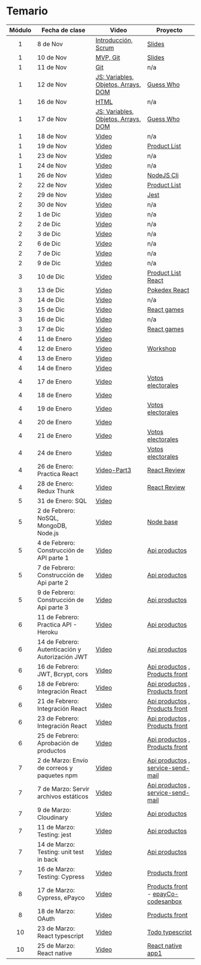 # Temario

| Módulo | Fecha de clase                                  | Video                                                                                                                  | Proyecto                                                                                                     |
| :----: | ----------------------------------------------- | ---------------------------------------------------------------------------------------------------------------------- | ------------------------------------------------------------------------------------------------------------ |
|   1    | 8 de Nov                                        | [Introducción, Scrum](https://drive.google.com/file/d/17TyrV_fmIlXjleq2TPe92oL486xLkz-g/view?usp=sharing)              | [Slides](resources/slides/Scrum.pdf)                                                                         |
|   1    | 10 de Nov                                       | [MVP, Git](https://makeitreal.s3.amazonaws.com/videos/83861016190/2021-11-11/7Dr544Lzc.mp4)                            | [Slides](resources/slides/Git.pdf)                                                                           |
|   1    | 11 de Nov                                       | [Git](https://makeitreal.s3.amazonaws.com/videos/83861016190/2021-11-12/ggvzGJWmW.mp4)                                 | n/a                                                                                                          |
|   1    | 12 de Nov                                       | [JS: Variables, Objetos, Arrays, DOM](https://makeitreal.s3.amazonaws.com/videos/83861016190/2021-11-13/0yatHvseF.mp4) | [Guess Who](projects/guess-who)                                                                              |
|   1    | 16 de Nov                                       | [HTML](https://makeitreal.s3.amazonaws.com/videos/83861016190/2021-11-17/Cj3RKDxEN.mp4)                                | n/a                                                                                                          |
|   1    | 17 de Nov                                       | [JS: Variables, Objetos, Arrays, DOM](https://makeitreal.s3.amazonaws.com/videos/83861016190/2021-11-18/O9KMWUC3I.mp4) | [Guess Who](projects/guess-who)                                                                              |
|   1    | 18 de Nov                                       | [Video](https://makeitreal.s3.amazonaws.com/videos/83861016190/2021-11-19/s85r8EZwG.mp4)                               | n/a                                                                                                          |
|   1    | 19 de Nov                                       | [Video](https://makeitreal.s3.amazonaws.com/videos/83861016190/2021-11-20/QdgSzsvCo.mp4)                               | [Product List](projects/product-list)                                                                        |
|   1    | 23 de Nov                                       | [Video](https://makeitreal.s3.amazonaws.com/videos/83861016190/2021-11-24/NRAWunMKa.mp4)                               | n/a                                                                                                          |
|   1    | 24 de Nov                                       | [Video](https://makeitreal.s3.amazonaws.com/videos/83861016190/2021-11-25/WlYjOJWbi.mp4)                               | n/a                                                                                                          |
|   1    | 26 de Nov                                       | [Video](https://makeitreal.s3.amazonaws.com/videos/83861016190/2021-11-27/Cb6jMNLs2.mp4)                               | [NodeJS Cli](projects/nodejs-cli)                                                                            |
|   2    | 22 de Nov                                       | [Video](https://makeitreal.s3.amazonaws.com/videos/83861016190/2021-11-23/hJIdjBvjB.mp4)                               | [Product List](projects/product-list)                                                                        |
|   2    | 29 de Nov                                       | [Video](https://makeitreal.s3.amazonaws.com/videos/83861016190/2021-11-30/6nmNm6hTM.mp4)                               | [Jest](projects/nodejs-cli/src/__tests__)                                                                    |
|   2    | 30 de Nov                                       | [Video](https://makeitreal.s3.amazonaws.com/videos/83861016190/2021-12-01/0eBu_NpLy.mp4)                               | n/a                                                                                                          |
|   2    | 1 de Dic                                        | [Video](https://makeitreal.s3.amazonaws.com/videos/83861016190/2021-12-02/uh4YKsjka.mp4)                               | n/a                                                                                                          |
|   2    | 2 de Dic                                        | [Video](https://makeitreal.s3.amazonaws.com/videos/83861016190/2021-12-03/HgxmMj9iR.mp4)                               | n/a                                                                                                          |
|   2    | 3 de Dic                                        | [Video](https://makeitreal.s3.amazonaws.com/videos/83861016190/2021-12-04/KvZVGLQXf.mp4)                               | n/a                                                                                                          |
|   2    | 6 de Dic                                        | [Video](https://makeitreal.s3.amazonaws.com/videos/83861016190/2021-12-07/EW2ZuHNUh.mp4)                               | n/a                                                                                                          |
|   2    | 7 de Dic                                        | [Video](https://makeitreal.s3.amazonaws.com/videos/83861016190/2021-12-08/WYqVQFrCv.mp4)                               | n/a                                                                                                          |
|   2    | 9 de Dic                                        | [Video](https://makeitreal.s3.amazonaws.com/videos/83861016190/2021-12-10/eZXRTOkR7.mp4)                               | n/a                                                                                                          |
|   3    | 10 de Dic                                       | [Video](https://makeitreal.s3.amazonaws.com/videos/83861016190/2021-12-11/zReHAO2pr.mp4)                               | [Product List React](projects/products-list-react)                                                           |
|   3    | 13 de Dic                                       | [Video](https://makeitreal.s3.amazonaws.com/videos/83861016190/2021-12-14/1tjz9YP-l.mp4)                               | [Pokedex React](projects/pokedex)                                                                            |
|   3    | 14 de Dic                                       | [Video](https://makeitreal.s3.amazonaws.com/videos/83861016190/2021-12-15/s7GkYD3Yf.mp4)                               | n/a                                                                                                          |
|   3    | 15 de Dic                                       | [Video](https://makeitreal.s3.amazonaws.com/videos/83861016190/2021-12-16/QtSIK_3jb.mp4)                               | [React games](projects/games)                                                                                |
|   3    | 16 de Dic                                       | [Video](https://makeitreal.s3.amazonaws.com/videos/83861016190/2021-12-17/Vaq5__yBO.mp4)                               | n/a                                                                                                          |
|   3    | 17 de Dic                                       | [Video](https://makeitreal.s3.amazonaws.com/videos/83861016190/2021-12-18/u97t-7CO5.mp4)                               | [React games](projects/games)                                                                                |
|   4    | 11 de Enero                                     | [Video](https://makeitreal.s3.amazonaws.com/videos/83861016190/2022-01-12/XD4B3cKFy.mp4)                               |                                                                                                              |
|   4    | 12 de Enero                                     | [Video](https://makeitreal.s3.amazonaws.com/videos/83861016190/2022-01-13/h5woglck6.mp4)                               | [Workshop](https://github.com/Dsantiagomj/workshop-react)                                                    |
|   4    | 13 de Enero                                     | [Video](https://makeitreal.s3.amazonaws.com/videos/83861016190/2022-01-14/nNKbzY7bf.mp4)                               |                                                                                                              |
|   4    | 14 de Enero                                     | [Video](https://makeitreal.s3.amazonaws.com/videos/83861016190/2022-01-15/0yITlX6oH.mp4)                               |                                                                                                              |
|   4    | 17 de Enero                                     | [Video](https://makeitreal.s3.amazonaws.com/videos/83861016190/2022-01-18/ntIK2w8xW.mp4)                               | [Votos electorales](projects/resultados-electorales)                                                         |
|   4    | 18 de Enero                                     | [Video](https://makeitreal.s3.amazonaws.com/videos/83861016190/2022-01-19/lva6XrBrE.mp4)                               |                                                                                                              |
|   4    | 19 de Enero                                     | [Video](https://makeitreal.s3.amazonaws.com/videos/83861016190/2022-01-20/TOBQTZWGt.mp4)                               | [Votos electorales](projects/resultados-electorales)                                                         |
|   4    | 20 de Enero                                     | [Video](https://makeitreal.s3.amazonaws.com/videos/83861016190/2022-01-21/3oUi25jha.mp4)                               |                                                                                                              |
|   4    | 21 de Enero                                     | [Video](https://makeitreal.s3.amazonaws.com/videos/83861016190/2022-01-22/55KAhAFcq.mp4)                               | [Votos electorales](projects/resultados-electorales)                                                         |
|   4    | 24 de Enero                                     | [Video](https://makeitreal.s3.amazonaws.com/videos/83861016190/2022-01-25/OiZgaZV5W.mp4)                               | [Votos electorales](projects/resultados-electorales)                                                         |
|   4    | 26 de Enero: Practica React                     | [Video-Part3](https://makeitreal.s3.amazonaws.com/videos/83064569493/2022-01-27/ad_1JdzJW.mp4)                         | [React Review](projects/react-review)                                                                        |
|   4    | 28 de Enero: Redux Thunk                        | [Video](https://makeitreal.s3.amazonaws.com/videos/83064569493/2022-01-29/FnZRX7nC0.mp4)                               | [React Review](projects/react-review)                                                                        |
|   5    | 31 de Enero: SQL                                | [Video](https://makeitreal.s3.amazonaws.com/videos/83064569493/2022-02-01/eo1bETdcn.mp4)                               |                                                                                                              |
|   5    | 2 de Febrero: NoSQL, MongoDB, Node.js           | [Video](https://makeitreal.s3.amazonaws.com/videos/83064569493/2022-02-03/pkWsWiYQx.mp4)                               | [Node base](projects/node-base)                                                                              |
|   5    | 4 de Febrero: Construcción de API parte 1       | [Video](https://makeitreal.s3.amazonaws.com/videos/83064569493/2022-02-05/J044wwSPD.mp4)                               | [Api productos](projects/api-products)                                                                       |
|   5    | 7 de Febrero: Construcción de Api parte 2       | [Video](https://makeitreal.s3.amazonaws.com/videos/83064569493/2022-02-08/X1xd_iaKc.mp4)                               | [Api productos](projects/api-products)                                                                       |
|   5    | 9 de Febrero: Construcción de Api parte 3       | [Video](https://makeitreal.s3.amazonaws.com/videos/83064569493/2022-02-10/ebd1DS-Uz.mp4)                               | [Api productos](projects/api-products)                                                                       |
|   6    | 11 de Febrero: Practica API - Heroku            | [Video](https://makeitreal.s3.amazonaws.com/videos/83064569493/2022-02-12/bN5BT1_QM.mp4)                               | [Api productos](projects/api-products)                                                                       |
|   6    | 14 de Febrero: Autenticación y Autorización JWT | [Video](https://makeitreal.s3.amazonaws.com/videos/83064569493/2022-02-15/Ce74_XWk3.mp4)                               | [Api productos](projects/api-products)                                                                       |
|   6    | 16 de Febrero: JWT, Bcrypt, cors                | [Video](https://makeitreal.s3.amazonaws.com/videos/83064569493/2022-02-17/JADmHyQ9f.mp4)                               | [Api productos](projects/api-products) , [Products front](projects/products-front)                           |
|   6    | 18 de Febrero: Integración React                | [Video](https://makeitreal.s3.amazonaws.com/videos/83064569493/2022-02-19/gGsLm3Dna.mp4)                               | [Api productos](projects/api-products) , [Products front](projects/products-front)                           |
|   6    | 21 de Febrero: Integración React                | [Video](https://makeitreal.s3.amazonaws.com/videos/83064569493/2022-02-22/dFX-lZC78.mp4)                               | [Api productos](projects/api-products) , [Products front](projects/products-front)                           |
|   6    | 23 de Febrero: Integración React                | [Video](https://makeitreal.s3.amazonaws.com/videos/83064569493/2022-02-24/LkL7siP7s.mp4)                               | [Api productos](projects/api-products) , [Products front](projects/products-front)                           |
|   6    | 25 de Febrero: Aprobación de productos          | [Video](https://makeitreal.s3.amazonaws.com/videos/83064569493/2022-02-26/k4LxxvRkm.mp4)                               | [Api productos](projects/api-products) , [Products front](projects/products-front)                           |
|   7    | 2 de Marzo: Envío de correos y paquetes npm     | [Video](https://makeitreal.s3.amazonaws.com/videos/83064569493/2022-03-03/WUmZGk8zh.mp4)                               | [Api productos](projects/api-products) , [service-send-mail](projects/maria-service-send-mail)               |
|   7    | 7 de Marzo: Servir archivos estáticos           | [Video](https://makeitreal.s3.amazonaws.com/videos/83064569493/2022-03-08/fkEqwqfHv.mp4)                               | [Api productos](projects/api-products) , [service-send-mail](projects/maria-service-send-mail)               |
|   7    | 9 de Marzo: Cloudinary                          | [Video](https://makeitreal.s3.amazonaws.com/videos/83064569493/2022-03-10/6QWRDXZcX.mp4)                               | [Api productos](projects/api-products)                                                                       |
|   7    | 11 de Marzo: Testing: jest                      | [Video](https://makeitreal.s3.amazonaws.com/videos/83064569493/2022-03-12/BvLmcMXfe.mp4)                               | [Api productos](projects/api-products)                                                                       |
|   7    | 14 de Marzo: Testing: unit test in back         | [Video](https://makeitreal.s3.amazonaws.com/videos/83064569493/2022-03-15/I18VYNExE.mp4)                               | [Api productos](projects/api-products)                                                                       |
|   7    | 16 de Marzo: Testing: Cypress                   | [Video](https://makeitreal.s3.amazonaws.com/videos/83064569493/2022-03-17/p_jCcs12M.mp4)                               | [Products front](projects/products-front)                                                                    |
|   8    | 17 de Marzo: Cypress, ePayco                    | [Video](https://makeitreal.s3.amazonaws.com/videos/83064569493/2022-03-18/KaWWKfCWP.mp4)                               | [Products front](projects/products-front) - [epayCo-codesanbox](https://codesandbox.io/s/test-epayco-gyzg6z) |
|   8    | 18 de Marzo: OAuth                              | [Video](https://makeitreal.s3.amazonaws.com/videos/83064569493/2022-03-19/wwY6S9Uwy.mp4)                               | [Products front](projects/products-front)                                                                    |
|   10   | 23 de Marzo: React typescript                   | [Video](https://makeitreal.s3.amazonaws.com/videos/83064569493/2022-03-24/ep6PUAbs8.mp4)                               | [Todo typescript](projects/todo-typescript)                                                                  |
|   10   | 25 de Marzo: React native                       | [Video](https://makeitreal.s3.amazonaws.com/videos/83064569493/2022-03-26/H8fmVQhcZ.mp4)                               | [React native app1](projects/react-native-app1)                                                              |
